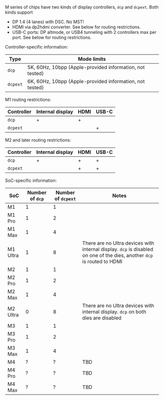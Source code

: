 M series of chips have two kinds of display controllers, `dcp` and `dcpext`. Both kinds support
- DP 1.4 (4 lanes) with DSC. No MST!
- HDMI via dp2hdmi converter. See below for routing restrictions.
- USB-C ports: DP altmode, or USB4 tunneling with 2 controllers max per port. See below for routing restrictions.

Controller-specific information:

| Type | Mode limits |
| - | - |
| `dcp` | 5K, 60Hz, 10bpp (Apple-provided information, not tested) |
| `dcpext` | 6K, 60Hz, 10bpp (Apple-provided information, not tested) |

M1 routing restrictions:

| Controller | Internal display | HDMI | USB-C |
| - | - | - | - |
| `dcp` | + | + | |
| `dcpext` | | | + |

M2 and later routing restrictions:

| Controller | Internal display | HDMI | USB-C |
| - | - | - | - |
| `dcp` | + | + | + |
| `dcpext` |  | + | + |

SoC-specific information:

| SoC | Number of `dcp` | Number of `dcpext` | Notes |
| - | - | - | - |
| M1 | 1 | 1 | |
| M1 Pro | 1 | 2 | |
| M1 Max | 1 | 4 |
| M1 Ultra | 1 | 8 | There are no Ultra devices with internal display. `dcp` is disabled on one of the dies, another `dcp` is routed to HDMI |
| M2 | 1 | 1
| M2 Pro | 1 | 2
| M2 Max | 1 | 4
| M2 Ultra | 0 | 8 | There are no Ultra devices with internal display. `dcp` on both dies are disabled |
| M3 | 1 | 1 |
| M3 Pro | 1 | 2 |
| M3 Max | 1 | 4 |
| M4 | ? | ? | TBD |
| M4 Pro | ? | ? | TBD |
| M4 Max | ? | ? | TBD |
